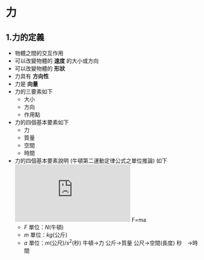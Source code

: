 # 力 #
## 1.力的定義 ##
+ 物體之間的交互作用
+ 可以改變物體的 **速度** 的大小或方向
+ 可以改變物體的 **形狀**
+ 力具有 **方向性**
+ 力是 **向量**
+ 力的三要素如下
	+ 大小
	+ 方向
	+ 作用點
+ 力的四個基本要素如下
	+ 力
	+ 質量
	+ 空間
	+ 時間
+ 力的四個基本要素說明 (牛頓第二運動定律公式之單位推論) 如下
	![1](http://latex.codecogs.com/svg.latex?F=ma)
F=ma 
	+ $F$ 單位：$N$(牛頓)
	+ $m$ 單位：$kg$(公斤)
	+ $a$ 單位：$m$(公尺)$/s^2$(秒)
	牛頓→力
	公斤→質量
	公尺→空間(長度)
	秒　→時間

